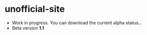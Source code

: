 # unofficial-site

- Work in progress. You can download the current alpha status...
- Beta version **1.1**
